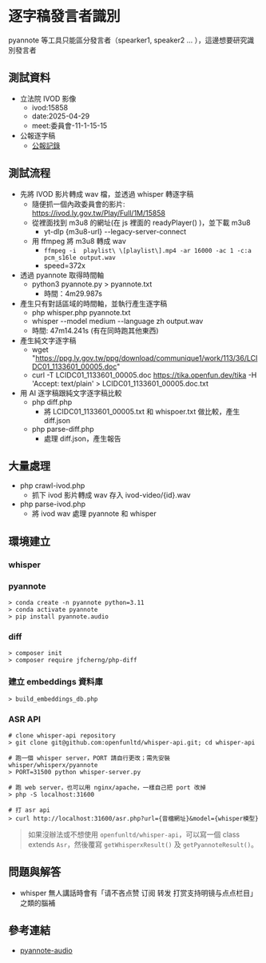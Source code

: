 # 逐字稿發言者識別

pyannote 等工具只能區分發言者（spearker1, speaker2 ... ），這邊想要研究識別發言者

## 測試資料
- 立法院 IVOD 影像
  - ivod:15858 
  - date:2025-04-29
  - meet:委員會-11-1-15-15
- 公報逐字稿
  - [公報記錄](https://ppg.ly.gov.tw/ppg/download/communique1/work/113/36/LCIDC01_1133601_00005.doc)

## 測試流程
- 先將 IVOD 影片轉成 wav 檔，並透過 whisper 轉逐字稿
  - 隨便抓一個內政委員會的影片: https://ivod.ly.gov.tw/Play/Full/1M/15858
  - 從裡面找到 m3u8 的網址(在 js 裡面的 readyPlayer() )，並下載 m3u8
    - yt-dlp {m3u8-url} --legacy-server-connect
  - 用 ffmpeg 將 m3u8 轉成 wav
    - ``` ffmpeg -i  playlist\ \[playlist\].mp4 -ar 16000 -ac 1 -c:a pcm_s16le output.wav ```
    - speed=372x
- 透過 pyannote 取得時間軸
  - python3 pyannote.py > pyannote.txt
    - 時間：4m29.987s
- 產生只有對話區域的時間軸，並執行產生逐字稿
  - php whisper.php pyannote.txt
  - whisper --model medium --language zh output.wav 
  - 時間: 47m14.241s (有在同時跑其他東西)
- 產生純文字逐字稿
  - wget "https://ppg.ly.gov.tw/ppg/download/communique1/work/113/36/LCIDC01_1133601_00005.doc"
  - curl -T LCIDC01_1133601_00005.doc https://tika.openfun.dev/tika -H 'Accept: text/plain' > LCIDC01_1133601_00005.doc.txt
- 用 AI 逐字稿跟純文字逐字稿比較
  - php diff.php 
    - 將 LCIDC01_1133601_00005.txt 和 whispoer.txt 做比較，產生 diff.json
  - php parse-diff.php
    - 處理 diff.json，產生報告


## 大量處理
- php crawl-ivod.php
  - 抓下 ivod 影片轉成 wav 存入 ivod-video/{id}.wav
- php parse-ivod.php
  - 將 ivod wav 處理 pyannote 和 whisper

## 環境建立
### whisper
### pyannote
```
> conda create -n pyannote python=3.11
> conda activate pyannote
> pip install pyannote.audio
```
### diff
```
> composer init
> composer require jfcherng/php-diff
```

### 建立 embeddings 資料庫
```
> build_embeddings_db.php
```

### ASR API
```
# clone whisper-api repository
> git clone git@github.com:openfunltd/whisper-api.git; cd whisper-api

# 跑一個 whisper server，PORT 請自行更改；需先安裝 whisper/whisperx/pyannote
> PORT=31500 python whisper-server.py

# 跑 web server，也可以用 nginx/apache，一樣自己把 port 改掉
> php -S localhost:31600

# 打 asr api
> curl http://localhost:31600/asr.php?url={音檔網址}&model={whisper模型}
```
> 如果沒辦法或不想使用 `openfunltd/whisper-api`，可以寫一個 class extends `Asr`，然後覆寫 `getWhisperxResult()` 及 `getPyannoteResult()`。

## 問題與解答
- whisper 無人講話時會有「请不吝点赞 订阅 转发 打赏支持明镜与点点栏目」之類的腦補

## 參考連結
- [pyannote-audio](https://github.com/pyannote/pyannote-audio)
